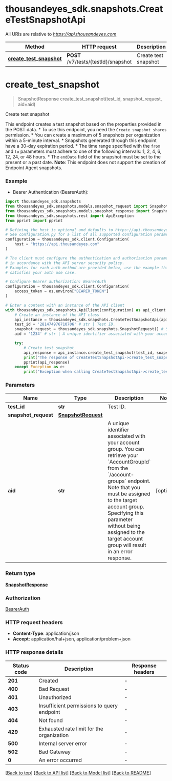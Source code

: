 # thousandeyes_sdk.snapshots.CreateTestSnapshotApi

All URIs are relative to *https://api.thousandeyes.com*

Method | HTTP request | Description
------------- | ------------- | -------------
[**create_test_snapshot**](CreateTestSnapshotApi.md#create_test_snapshot) | **POST** /v7/tests/{testId}/snapshot | Create test snapshot


# **create_test_snapshot**
> SnapshotResponse create_test_snapshot(test_id, snapshot_request, aid=aid)

Create test snapshot

This endpoint creates a test snapshot based on the properties provided in the POST data.  * To use this endpoint, you need the `Create snapshot shares` permission. * You can create a maximum of 5 snapshots per organization within a 5-minute interval. * Snapshots generated through this endpoint have a 30-day expiration period. * The time range specified with the `from` and `to` parameters must adhere to one of the following intervals: 1, 2, 4, 6, 12, 24, or 48 hours. * The `endDate` field of the snapshot must be set to the present or a past date.  **Note**: This endpoint does not support the creation of Endpoint Agent snapshots. 

### Example

* Bearer Authentication (BearerAuth):

```python
import thousandeyes_sdk.snapshots
from thousandeyes_sdk.snapshots.models.snapshot_request import SnapshotRequest
from thousandeyes_sdk.snapshots.models.snapshot_response import SnapshotResponse
from thousandeyes_sdk.snapshots.rest import ApiException
from pprint import pprint

# Defining the host is optional and defaults to https://api.thousandeyes.com
# See configuration.py for a list of all supported configuration parameters.
configuration = thousandeyes_sdk.client.Configuration(
    host = "https://api.thousandeyes.com"
)

# The client must configure the authentication and authorization parameters
# in accordance with the API server security policy.
# Examples for each auth method are provided below, use the example that
# satisfies your auth use case.

# Configure Bearer authorization: BearerAuth
configuration = thousandeyes_sdk.client.Configuration(
    access_token = os.environ["BEARER_TOKEN"]
)

# Enter a context with an instance of the API client
with thousandeyes_sdk.snapshots.ApiClient(configuration) as api_client:
    # Create an instance of the API class
    api_instance = thousandeyes_sdk.snapshots.CreateTestSnapshotApi(api_client)
    test_id = '281474976710706' # str | Test ID.
    snapshot_request = thousandeyes_sdk.snapshots.SnapshotRequest() # SnapshotRequest | 
    aid = '1234' # str | A unique identifier associated with your account group. You can retrieve your `AccountGroupId` from the `/account-groups` endpoint. Note that you must be assigned to the target account group. Specifying this parameter without being assigned to the target account group will result in an error response. (optional)

    try:
        # Create test snapshot
        api_response = api_instance.create_test_snapshot(test_id, snapshot_request, aid=aid)
        print("The response of CreateTestSnapshotApi->create_test_snapshot:\n")
        pprint(api_response)
    except Exception as e:
        print("Exception when calling CreateTestSnapshotApi->create_test_snapshot: %s\n" % e)
```



### Parameters


Name | Type | Description  | Notes
------------- | ------------- | ------------- | -------------
 **test_id** | **str**| Test ID. | 
 **snapshot_request** | [**SnapshotRequest**](SnapshotRequest.md)|  | 
 **aid** | **str**| A unique identifier associated with your account group. You can retrieve your &#x60;AccountGroupId&#x60; from the &#x60;/account-groups&#x60; endpoint. Note that you must be assigned to the target account group. Specifying this parameter without being assigned to the target account group will result in an error response. | [optional] 

### Return type

[**SnapshotResponse**](SnapshotResponse.md)

### Authorization

[BearerAuth](../README.md#BearerAuth)

### HTTP request headers

 - **Content-Type**: application/json
 - **Accept**: application/hal+json, application/problem+json

### HTTP response details

| Status code | Description | Response headers |
|-------------|-------------|------------------|
**201** | Created |  -  |
**400** | Bad Request |  -  |
**401** | Unauthorized |  -  |
**403** | Insufficient permissions to query endpoint |  -  |
**404** | Not found |  -  |
**429** | Exhausted rate limit for the organization |  -  |
**500** | Internal server error |  -  |
**502** | Bad Gateway |  -  |
**0** | An error occurred |  -  |

[[Back to top]](#) [[Back to API list]](../README.md#documentation-for-api-endpoints) [[Back to Model list]](../README.md#documentation-for-models) [[Back to README]](../README.md)

